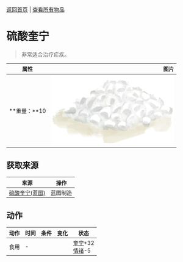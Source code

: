 [返回首页](index.md)   |  [查看所有物品](object.md)
# 硫酸奎宁  
> 非常适合治疗疟疾。  
  
  属性  |   图片   
 ----  |  ----:   
 **重量：**10  |  ![](Sprite/Quicklime.png)   
  
## 获取来源  
来源  |  操作  
----  |  ----  
[硫酸奎宁(蓝图)](Bp_QuinineSulfate.md)  |  蓝图制造  
## 动作  
动作  |  时间  |  条件  |  变化  |  状态  
----  |  ----  |  ----  |  ----  |  ----  
食用  |  -  |    |    |  [奎宁](Quinine.md)+32<br>[情绪](Morale.md)-5  
